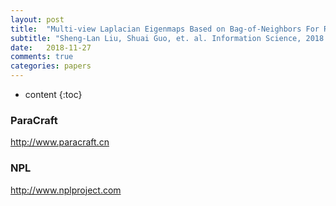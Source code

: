 ```yaml
---
layout: post
title:  "Multi-view Laplacian Eigenmaps Based on Bag-of-Neighbors For RGB-D Human Emotion Recognition. "
subtitle: "Sheng-Lan Liu, Shuai Guo, et. al. Information Science, 2018.11, Under review now"
date:   2018-11-27
comments: true
categories: papers
---
```


* content
{:toc}

### ParaCraft
http://www.paracraft.cn

### NPL
http://www.nplproject.com
